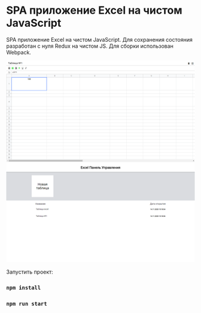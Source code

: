 # SPA приложение Excel на чистом JavaScript

SPA приложение Excel на чистом JavaScript. Для сохранения состояния разработан с нуля Redux на чистом JS. Для сборки использован Webpack.

<p align="center">
 <img  src="https://github.com/AlexDyatlov/JavaScript-Excel/raw/master/src/assets/images/Excel1.png">
 <img  src="https://github.com/AlexDyatlov/JavaScript-Excel/raw/master/src/assets/images/Excel2.png">
</p>

Запустить проект:

### `npm install`

### `npm run start`
